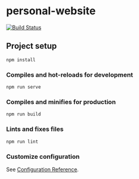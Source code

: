 # personal-website

[![Build Status](https://travis-ci.com/petretiandrea/personal-website.svg?token=szy9hmXLp8PXysS8Syvh&branch=master)](https://travis-ci.com/petretiandrea/personal-website)

## Project setup
```
npm install
```

### Compiles and hot-reloads for development
```
npm run serve
```

### Compiles and minifies for production
```
npm run build
```

### Lints and fixes files
```
npm run lint
```

### Customize configuration
See [Configuration Reference](https://cli.vuejs.org/config/).
